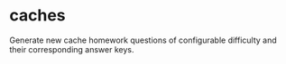 # caches

Generate new cache homework questions of configurable difficulty and their corresponding answer keys.
